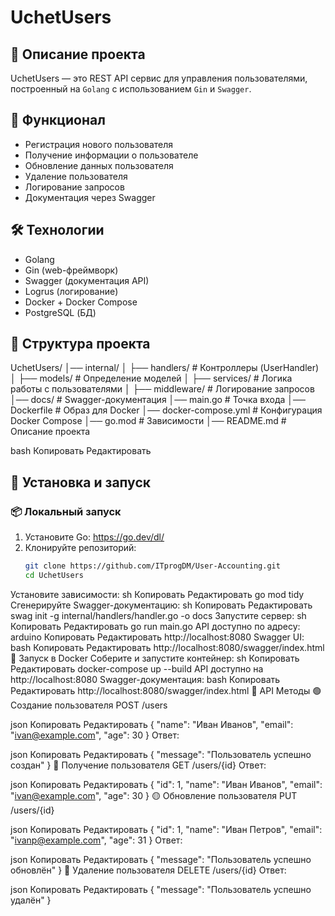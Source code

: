 # UchetUsers

## 📌 Описание проекта
UchetUsers — это REST API сервис для управления пользователями, построенный на `Golang` с использованием `Gin` и `Swagger`.

## 🚀 Функционал
- Регистрация нового пользователя
- Получение информации о пользователе
- Обновление данных пользователя
- Удаление пользователя
- Логирование запросов
- Документация через Swagger

## 🛠️ Технологии
- Golang
- Gin (web-фреймворк)
- Swagger (документация API)
- Logrus (логирование)
- Docker + Docker Compose
- PostgreSQL (БД)

## 📂 Структура проекта
UchetUsers/ │── internal/ │ ├── handlers/ # Контроллеры (UserHandler) │ ├── models/ # Определение моделей │ ├── services/ # Логика работы с пользователями │ ├── middleware/ # Логирование запросов │── docs/ # Swagger-документация │── main.go # Точка входа │── Dockerfile # Образ для Docker │── docker-compose.yml # Конфигурация Docker Compose │── go.mod # Зависимости │── README.md # Описание проекта

bash
Копировать
Редактировать

## 🔧 Установка и запуск

### 📦 Локальный запуск
1. Установите Go: https://go.dev/dl/
2. Клонируйте репозиторий:
   ```sh
   git clone https://github.com/ITprogDM/User-Accounting.git
   cd UchetUsers
Установите зависимости:
sh
Копировать
Редактировать
go mod tidy
Сгенерируйте Swagger-документацию:
sh
Копировать
Редактировать
swag init -g internal/handlers/handler.go -o docs
Запустите сервер:
sh
Копировать
Редактировать
go run main.go
API доступно по адресу:
arduino
Копировать
Редактировать
http://localhost:8080
Swagger UI:
bash
Копировать
Редактировать
http://localhost:8080/swagger/index.html
🐳 Запуск в Docker
Соберите и запустите контейнер:
sh
Копировать
Редактировать
docker-compose up --build
API доступно на http://localhost:8080
Swagger-документация:
bash
Копировать
Редактировать
http://localhost:8080/swagger/index.html
📄 API Методы
🟢 Создание пользователя
POST /users

json
Копировать
Редактировать
{
"name": "Иван Иванов",
"email": "ivan@example.com",
"age": 30
}
Ответ:

json
Копировать
Редактировать
{
"message": "Пользователь успешно создан"
}
🔵 Получение пользователя
GET /users/{id}
Ответ:

json
Копировать
Редактировать
{
"id": 1,
"name": "Иван Иванов",
"email": "ivan@example.com",
"age": 30
}
🟡 Обновление пользователя
PUT /users/{id}

json
Копировать
Редактировать
{
"id": 1,
"name": "Иван Петров",
"email": "ivanp@example.com",
"age": 31
}
Ответ:

json
Копировать
Редактировать
{
"message": "Пользователь успешно обновлён"
}
🔴 Удаление пользователя
DELETE /users/{id}
Ответ:

json
Копировать
Редактировать
{
"message": "Пользователь успешно удалён"
}